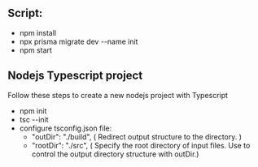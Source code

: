 ## Script:

-    npm install
-    npx prisma migrate dev --name init
-    npm start

## Nodejs Typescript project

Follow these steps to create a new nodejs project with Typescript

-    npm init
-    tsc --init
-    configure tsconfig.json file:
     -    "outDir": "./build", ( Redirect output structure to the directory. )
     -    "rootDir": "./src", ( Specify the root directory of input files. Use to control the output directory structure with outDir.)
